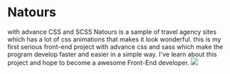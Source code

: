 # Natours
with advance CSS and SCSS
Natours is a sample of travel agency sites which has a lot of css animations that makes it look wonderful.
this is my first serious front-end project with advance css and sass which make the program develop faster and easier in a simple way.
I've learn about this project and hope to become a awesome Front-End developer.
![](screenshot-127.0.0.1_5500-2020.10.26-14_01_30.png)
